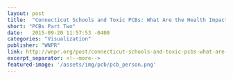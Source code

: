 ```yaml
---
layout: post
title:  "Connecticut Schools and Toxic PCBs: What Are the Health Impacts?"
short: "PCBs Part Two"
date:   2015-09-20 11:57:53 -0400
categories: "Visualization"
publisher: "WNPR"
link: http://wnpr.org/post/connecticut-schools-and-toxic-pcbs-what-are-health-impacts#stream/0
excerpt_separator: <!--more-->
featured-image: '/assets/img/pcb/pcb_person.png'
---
```

